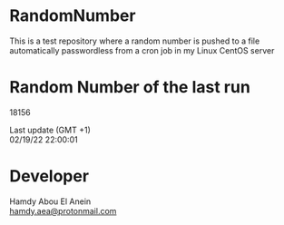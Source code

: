 # RandomNumber    
This is a test repository where a random number is pushed to a file automatically passwordless from a cron job in my Linux CentOS server    
# Random Number of the last run   
18156
      
Last update (GMT +1)    
02/19/22 22:00:01
# Developer    
Hamdy Abou El Anein   
hamdy.aea@protonmail.com
